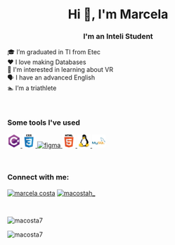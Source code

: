 <h1 align="center">Hi 👋, I'm Marcela</h1>
<h3 align="center">I'm an Inteli Student</h3>

🎓 I’m graduated in TI from Etec <br />
❤️ I love making Databases <br />
🧩 I'm interested in learning about VR <br />
🗣️ I have an advanced English <br />
🏊 I’m a triathlete <br />

<br />

<h3 align="left">Some tools I've used</h3>
<p align="left"> <a href="https://www.w3schools.com/cs/" target="_blank" rel="noreferrer"> <img src="https://raw.githubusercontent.com/devicons/devicon/master/icons/csharp/csharp-original.svg" alt="csharp" width="30" height="30"/> </a> <a href="https://www.w3schools.com/css/" target="_blank" rel="noreferrer"> <img src="https://raw.githubusercontent.com/devicons/devicon/master/icons/css3/css3-original-wordmark.svg" alt="css3" width="30" height="30"/> </a> <a href="https://www.figma.com/" target="_blank" rel="noreferrer"> <img src="https://www.vectorlogo.zone/logos/figma/figma-icon.svg" alt="figma" width="30" height="30"/> </a> <a href="https://www.w3.org/html/" target="_blank" rel="noreferrer"> <img src="https://raw.githubusercontent.com/devicons/devicon/master/icons/html5/html5-original-wordmark.svg" alt="html5" width="30" height="30"/> </a> <a href="https://www.linux.org/" target="_blank" rel="noreferrer"> <img src="https://raw.githubusercontent.com/devicons/devicon/master/icons/linux/linux-original.svg" alt="linux" width="30" height="30"/> </a> <a href="https://www.mysql.com/" target="_blank" rel="noreferrer"> <img src="https://raw.githubusercontent.com/devicons/devicon/master/icons/mysql/mysql-original-wordmark.svg" alt="mysql" width="30" height="30"/> </a> </p>

<br />

<h3 align="left">Connect with me:</h3>
<p align="left">
<a href="https://linkedin.com/in/marcela costa" target="blank"><img align="center" src="https://raw.githubusercontent.com/rahuldkjain/github-profile-readme-generator/master/src/images/icons/Social/linked-in-alt.svg" alt="marcela costa" height="30" width="40" /></a>
<a href="https://instagram.com/macostah_" target="blank"><img align="center" src="https://raw.githubusercontent.com/rahuldkjain/github-profile-readme-generator/master/src/images/icons/Social/instagram.svg" alt="macostah_" height="30" width="40" /></a>
</p>

<br />

<p>&nbsp;<img align="left" src="https://github-readme-stats.vercel.app/api?username=macosta7&show_icons=true&locale=en" alt="macosta7" /></p>

<p><img align="center" src="https://github-readme-stats.vercel.app/api/top-langs?username=macosta7&show_icons=true&locale=en&layout=compact" alt="macosta7" /></p>




<!--
**macosta7/macosta7** is a ✨ _special_ ✨ repository because its `README.md` (this file) appears on your GitHub profile.

Here are some ideas to get you started:

- 🔭 I’m currently working on ...
- 🌱 I’m currently learning ...
- 👯 I’m looking to collaborate on ...
- 🤔 I’m looking for help with ...
- 💬 Ask me about ...
- 📫 How to reach me: ...
- 😄 Pronouns: ...
- ⚡ Fun fact: ...
-->
